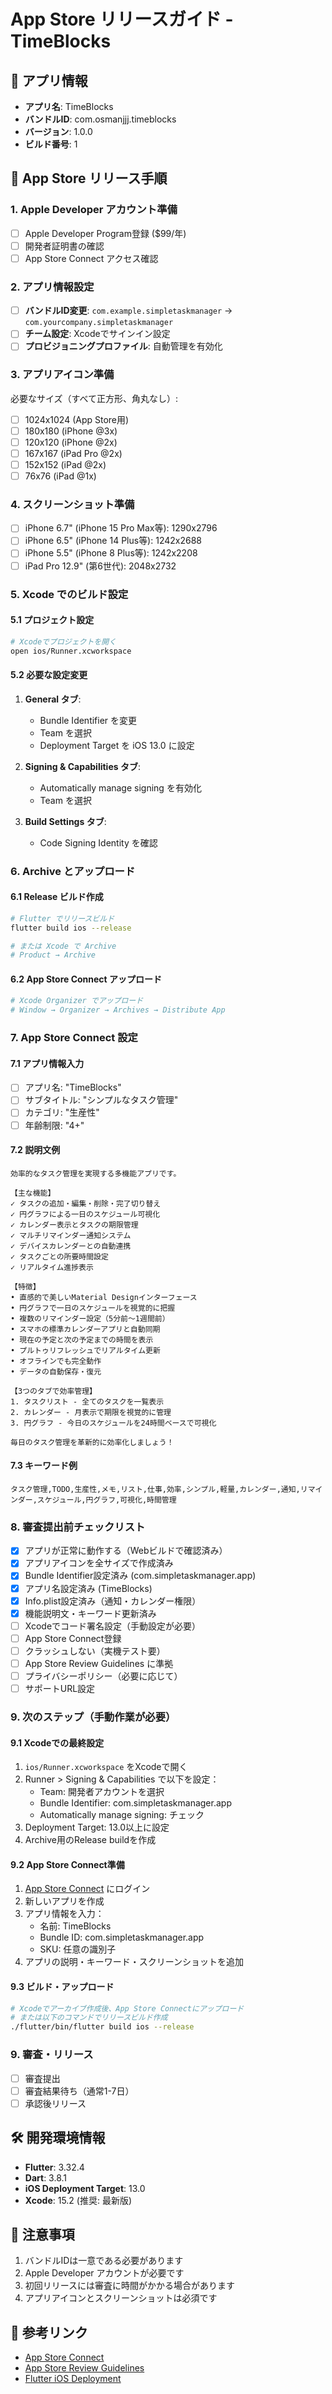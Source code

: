 # App Store リリースガイド - TimeBlocks

## 📱 アプリ情報
- **アプリ名**: TimeBlocks
- **バンドルID**: com.osmanjjj.timeblocks
- **バージョン**: 1.0.0
- **ビルド番号**: 1

## 🚀 App Store リリース手順

### 1. Apple Developer アカウント準備
- [ ] Apple Developer Program登録 ($99/年)
- [ ] 開発者証明書の確認
- [ ] App Store Connect アクセス確認

### 2. アプリ情報設定
- [ ] **バンドルID変更**: `com.example.simpletaskmanager` → `com.yourcompany.simpletaskmanager`
- [ ] **チーム設定**: Xcodeでサインイン設定
- [ ] **プロビジョニングプロファイル**: 自動管理を有効化

### 3. アプリアイコン準備
必要なサイズ（すべて正方形、角丸なし）:
- [ ] 1024x1024 (App Store用)
- [ ] 180x180 (iPhone @3x)
- [ ] 120x120 (iPhone @2x)
- [ ] 167x167 (iPad Pro @2x)
- [ ] 152x152 (iPad @2x)
- [ ] 76x76 (iPad @1x)

### 4. スクリーンショット準備
- [ ] iPhone 6.7" (iPhone 15 Pro Max等): 1290x2796
- [ ] iPhone 6.5" (iPhone 14 Plus等): 1242x2688
- [ ] iPhone 5.5" (iPhone 8 Plus等): 1242x2208
- [ ] iPad Pro 12.9" (第6世代): 2048x2732

### 5. Xcode でのビルド設定

#### 5.1 プロジェクト設定
```bash
# Xcodeでプロジェクトを開く
open ios/Runner.xcworkspace
```

#### 5.2 必要な設定変更
1. **General タブ**:
   - Bundle Identifier を変更
   - Team を選択
   - Deployment Target を iOS 13.0 に設定

2. **Signing & Capabilities タブ**:
   - Automatically manage signing を有効化
   - Team を選択

3. **Build Settings タブ**:
   - Code Signing Identity を確認

### 6. Archive とアップロード

#### 6.1 Release ビルド作成
```bash
# Flutter でリリースビルド
flutter build ios --release

# または Xcode で Archive
# Product → Archive
```

#### 6.2 App Store Connect アップロード
```bash
# Xcode Organizer でアップロード
# Window → Organizer → Archives → Distribute App
```

### 7. App Store Connect 設定

#### 7.1 アプリ情報入力
- [ ] アプリ名: "TimeBlocks"
- [ ] サブタイトル: "シンプルなタスク管理"
- [ ] カテゴリ: "生産性"
- [ ] 年齢制限: "4+"

#### 7.2 説明文例
```
効率的なタスク管理を実現する多機能アプリです。

【主な機能】
✓ タスクの追加・編集・削除・完了切り替え
✓ 円グラフによる一日のスケジュール可視化
✓ カレンダー表示とタスクの期限管理
✓ マルチリマインダー通知システム
✓ デバイスカレンダーとの自動連携
✓ タスクごとの所要時間設定
✓ リアルタイム進捗表示

【特徴】
• 直感的で美しいMaterial Designインターフェース
• 円グラフで一日のスケジュールを視覚的に把握
• 複数のリマインダー設定（5分前〜1週間前）
• スマホの標準カレンダーアプリと自動同期
• 現在の予定と次の予定までの時間を表示
• プルトゥリフレッシュでリアルタイム更新
• オフラインでも完全動作
• データの自動保存・復元

【3つのタブで効率管理】
1. タスクリスト - 全てのタスクを一覧表示
2. カレンダー - 月表示で期限を視覚的に管理
3. 円グラフ - 今日のスケジュールを24時間ベースで可視化

毎日のタスク管理を革新的に効率化しましょう！
```

#### 7.3 キーワード例
```
タスク管理,TODO,生産性,メモ,リスト,仕事,効率,シンプル,軽量,カレンダー,通知,リマインダー,スケジュール,円グラフ,可視化,時間管理
```

### 8. 審査提出前チェックリスト
- [x] アプリが正常に動作する（Webビルドで確認済み）
- [x] アプリアイコンを全サイズで作成済み
- [x] Bundle Identifier設定済み (com.simpletaskmanager.app)
- [x] アプリ名設定済み (TimeBlocks)
- [x] Info.plist設定済み（通知・カレンダー権限）
- [x] 機能説明文・キーワード更新済み
- [ ] Xcodeでコード署名設定（手動設定が必要）
- [ ] App Store Connect登録
- [ ] クラッシュしない（実機テスト要）
- [ ] App Store Review Guidelines に準拠
- [ ] プライバシーポリシー（必要に応じて）
- [ ] サポートURL設定

### 9. 次のステップ（手動作業が必要）

#### 9.1 Xcodeでの最終設定
1. `ios/Runner.xcworkspace` をXcodeで開く
2. Runner > Signing & Capabilities で以下を設定：
   - Team: 開発者アカウントを選択
   - Bundle Identifier: com.simpletaskmanager.app
   - Automatically manage signing: チェック
3. Deployment Target: 13.0以上に設定
4. Archive用のRelease buildを作成

#### 9.2 App Store Connect準備
1. [App Store Connect](https://appstoreconnect.apple.com) にログイン
2. 新しいアプリを作成
3. アプリ情報を入力：
   - 名前: TimeBlocks
   - Bundle ID: com.simpletaskmanager.app
   - SKU: 任意の識別子
4. アプリの説明・キーワード・スクリーンショットを追加

#### 9.3 ビルド・アップロード
```bash
# Xcodeでアーカイブ作成後、App Store Connectにアップロード
# または以下のコマンドでリリースビルド作成
./flutter/bin/flutter build ios --release
```

### 9. 審査・リリース
- [ ] 審査提出
- [ ] 審査結果待ち（通常1-7日）
- [ ] 承認後リリース

## 🛠 開発環境情報
- **Flutter**: 3.32.4
- **Dart**: 3.8.1
- **iOS Deployment Target**: 13.0
- **Xcode**: 15.2 (推奨: 最新版)

## 📝 注意事項
1. バンドルIDは一意である必要があります
2. Apple Developer アカウントが必要です
3. 初回リリースには審査に時間がかかる場合があります
4. アプリアイコンとスクリーンショットは必須です

## 🔗 参考リンク
- [App Store Connect](https://appstoreconnect.apple.com/)
- [App Store Review Guidelines](https://developer.apple.com/app-store/review/guidelines/)
- [Flutter iOS Deployment](https://docs.flutter.dev/deployment/ios)
